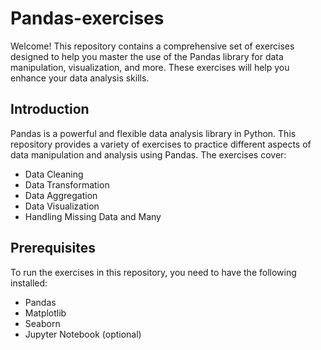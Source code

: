 # Pandas-exercises

Welcome! This repository contains a comprehensive set of exercises designed to help you master the use of the Pandas library for data manipulation, visualization, and more. These exercises will help you enhance your data analysis skills.

## Introduction

Pandas is a powerful and flexible data analysis library in Python. This repository provides a variety of exercises to practice different aspects of data manipulation and analysis using Pandas. The exercises cover:

- Data Cleaning
- Data Transformation
- Data Aggregation
- Data Visualization
- Handling Missing Data and Many

## Prerequisites

To run the exercises in this repository, you need to have the following installed:

- Pandas
- Matplotlib
- Seaborn
- Jupyter Notebook (optional)
